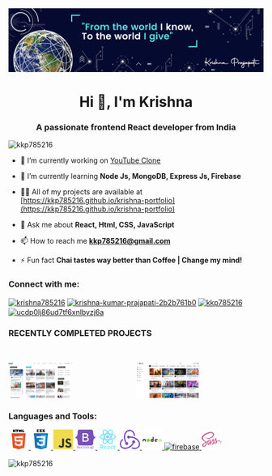 <img src="https://raw.githubusercontent.com/kkp785216/kkp785216/main/krishna%20cover.png">

<h1 align="center">Hi 👋, I'm Krishna</h1>
<h3 align="center">A passionate frontend React developer from India</h3>

<p align="left"> <img src="https://komarev.com/ghpvc/?username=kkp785216&label=Profile%20views&color=0e75b6&style=flat" alt="kkp785216" /> </p>

- 🔭 I’m currently working on [YouTube Clone](https://github.com/kkp785216/youtube-clone)

- 🌱 I’m currently learning **Node Js, MongoDB, Express Js, Firebase**

- 👨‍💻 All of my projects are available at [https://kkp785216.github.io/krishna-portfolio](https://kkp785216.github.io/krishna-portfolio)

- 💬 Ask me about **React, Html, CSS, JavaScript**

- 📫 How to reach me **kkp785216@gmail.com**

- ⚡ Fun fact **Chai tastes way better than Coffee | Change my mind!**

<h3 align="left">Connect with me:</h3>
<p align="left">
<a href="https://twitter.com/krishna785216" target="blank"><img align="center" src="https://raw.githubusercontent.com/rahuldkjain/github-profile-readme-generator/master/src/images/icons/Social/twitter.svg" alt="krishna785216" height="30" width="40" /></a>
<a href="https://linkedin.com/in/krishna-kumar-prajapati-2b2b761b0" target="blank"><img align="center" src="https://raw.githubusercontent.com/rahuldkjain/github-profile-readme-generator/master/src/images/icons/Social/linked-in-alt.svg" alt="krishna-kumar-prajapati-2b2b761b0" height="30" width="40" /></a>
<a href="https://fb.com/kkp785216" target="blank"><img align="center" src="https://raw.githubusercontent.com/rahuldkjain/github-profile-readme-generator/master/src/images/icons/Social/facebook.svg" alt="kkp785216" height="30" width="40" /></a>
<a href="https://www.youtube.com/c/ucdp0lj86ud7tf6xnlbyzj6a" target="blank"><img align="center" src="https://raw.githubusercontent.com/rahuldkjain/github-profile-readme-generator/master/src/images/icons/Social/youtube.svg" alt="ucdp0lj86ud7tf6xnlbyzj6a" height="30" width="40" /></a>
</p>

### RECENTLY COMPLETED PROJECTS

<br/>

<p style="display:flex">
  <a href="https://github.com/kkp785216/gym-react">
        <img width="50%" src="https://raw.githubusercontent.com/kkp785216/kkp785216/main/projects/gym-react.png" />
    </a>
    <a href="https://github.com/kkp785216/youtube-clone">
        <img width="50%" src="https://raw.githubusercontent.com/kkp785216/kkp785216/main/projects/youtube%20clone.png" />
    </a>
</p>

<h3 align="left">Languages and Tools:</h3>
<p align="left">
  <a href="https://www.w3.org/html/" target="_blank" rel="noreferrer"> 
    <img src="https://raw.githubusercontent.com/devicons/devicon/master/icons/html5/html5-original-wordmark.svg" alt="html5" width="40" height="40"/> 
  </a>
  <a href="https://www.w3schools.com/css/" target="_blank" rel="noreferrer">
    <img src="https://raw.githubusercontent.com/devicons/devicon/master/icons/css3/css3-original-wordmark.svg" alt="css3" width="40" height="40"/>
  </a>
  <a href="https://developer.mozilla.org/en-US/docs/Web/JavaScript" target="_blank" rel="noreferrer"> 
    <img src="https://raw.githubusercontent.com/devicons/devicon/master/icons/javascript/javascript-original.svg" alt="javascript" width="40" height="40"/> 
  </a>
  <a href="https://getbootstrap.com" target="_blank" rel="noreferrer">
    <img src="https://raw.githubusercontent.com/devicons/devicon/master/icons/bootstrap/bootstrap-plain-wordmark.svg" alt="bootstrap" width="40" height="40"/> 
  </a>
  <a href="https://reactjs.org/" target="_blank" rel="noreferrer"> 
    <img src="https://raw.githubusercontent.com/devicons/devicon/master/icons/react/react-original-wordmark.svg" alt="react" width="40" height="40"/> 
  </a>
  <a href="https://redux.js.org" target="_blank" rel="noreferrer"> 
    <img src="https://raw.githubusercontent.com/devicons/devicon/master/icons/redux/redux-original.svg" alt="redux" width="40" height="40"/> 
  </a>
  <a href="https://nodejs.org" target="_blank" rel="noreferrer"> 
    <img src="https://raw.githubusercontent.com/devicons/devicon/master/icons/nodejs/nodejs-original-wordmark.svg" alt="nodejs" width="40" height="40"/> 
  </a>
  <a href="https://firebase.google.com/" target="_blank" rel="noreferrer">
    <img src="https://www.vectorlogo.zone/logos/firebase/firebase-icon.svg" alt="firebase" width="40" height="40"/>
  </a>
  <a href="https://sass-lang.com" target="_blank" rel="noreferrer"> 
    <img src="https://raw.githubusercontent.com/devicons/devicon/master/icons/sass/sass-original.svg" alt="sass" width="40" height="40"/> 
  </a> 
</p>

<p>
  <img align="center" src="https://github-readme-stats.vercel.app/api/top-langs?username=kkp785216&show_icons=true&locale=en&layout=compact" alt="kkp785216" />
</p>
